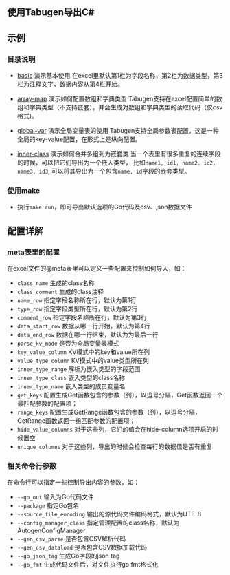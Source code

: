 ## 使用Tabugen导出C#


## 示例

### 目录说明

* [basic](basic) 演示基本使用
    在excel里默认第1栏为字段名称，第2栏为数据类型，第3栏为注释文字，数据内容从第4栏开始。
    
* [array-map](array-map) 演示如何配置数组和字典类型
    Tabugen支持在excel配置简单的数组和字典类型（不支持嵌套），并会生成对数组和字典类型的读取代码（仅csv格式)。
    
* [global-var](global-var) 演示全局变量表的使用
    Tabugen支持全局参数表配置，这是一种全局的key-value配置，在形式上是纵向配置。
    
* [inner-class](inner-class) 演示如何合并多组列为嵌套类
    当一个表里有很多重复的连续字段的时候，可以把它们导出为一个嵌入类型，
    比如`name1, id1, name2, id2, name3, id3`, 可以将其导出为一个包含`name, id`字段的嵌套类型。
    
  
### 使用make

* 执行`make run`，即可导出默认选项的Go代码及csv、json数据文件


## 配置详解


### meta表里的配置

在excel文件的@meta表里可以定义一些配置来控制如何导入，如：

* `class_name`  生成的class名称	
* `class_comment`   生成的class注释
* `name_row` 指定字段名称所在行，默认为第1行
* `type_row` 指定字段类型所在行，默认为第2行
* `comment_row` 指定字段名称所在行，默认为第3行
* `data_start_row` 数据从哪一行开始，默认为第4行
* `data_end_row` 数据在哪一行结束，默认为为最后一行
* `parse_kv_mode` 是否为全局变量表模式
* `key_value_column` KV模式中的key和value所在列
* `value_type_column` KV模式中的value类型所在列
* `inner_type_range`  解析为嵌入类型的字段范围
* `inner_type_class` 嵌入类型的class名称
* `inner_type_name` 嵌入类型的成员变量名
* `get_keys` 配置生成Get函数包含的参数（列），以逗号分隔，Get函数返回一个最匹配参数的配置项；
* `range_keys`  配置生成GetRange函数包含的参数（列），以逗号分隔，GetRange函数返回一组匹配参数的配置项；
* `hide_value_columns` 对于这些列，它们的值会在hide-column选项开启的时候置空
* `unique_columns` 对于这些列，导出的时候会检查每行的数据值是否有重复

### 相关命令行参数

在命令行可以指定一些控制导出内容的参数，如：

* `--go_out` 输入为Go代码文件
* `--package` 指定Go包名
* `--source_file_encoding` 输出的源代码文件编码格式，默认为UTF-8
* `--config_manager_class` 指定管理配置的class名称，默认为AutogenConfigManager
* `--gen_csv_parse` 是否包含CSV解析代码
* `--gen_csv_dataload` 是否包含CSV数据加载代码
* `--go_json_tag` 生成Go字段的json tag
* `--go_fmt` 生成代码文件后，对文件执行go fmt格式化
